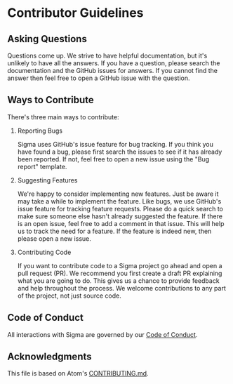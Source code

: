 # Contributor Guidelines

## Asking Questions

Questions come up. We strive to have helpful documentation, but it's unlikely
to have all the answers. If you have a question, please search the
documentation and the GitHub issues for answers. If you cannot find the
answer then feel free to open a GitHub issue with the question.

## Ways to Contribute

There's three main ways to contribute:

1. Reporting Bugs

   Sigma uses GitHub's issue feature for bug tracking. If you think you have
   found a bug, please first search the issues to see if it has already been
   reported. If not, feel free to open a new issue using the "Bug report"
   template.

2. Suggesting Features

   We're happy to consider implementing new features. Just be aware it
   may take a while to implement the feature. Like bugs, we use GitHub's
   issue feature for tracking feature requests. Please do a quick search to
   make sure someone else hasn't already suggested the feature. If there is an
   open issue, feel free to add a comment in that issue. This will help us to
   track the need for a feature. If the feature is indeed new, then please open
   a new issue.

3. Contributing Code

   If you want to contribute code to a Sigma project go ahead and open a pull
   request (PR). We recommend you first create a draft PR explaining what you
   are going to do. This gives us a chance to provide feedback and help
   throughout the process. We welcome contributions to any part of the
   project, not just source code.


## Code of Conduct

All interactions with Sigma are governed by our
[Code of Conduct](./code_of_conduct.md).

## Acknowledgments

This file is based on Atom's
[CONTRIBUTING.md](https://github.com/atom/atom/blob/master/CONTRIBUTING.md).
